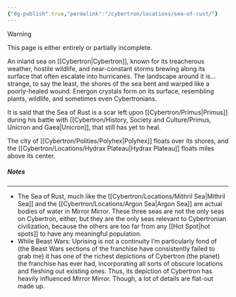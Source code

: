 ```yaml
---
{"dg-publish":true,"permalink":"/cybertron/locations/sea-of-rust/"}
---
```

  
>[!warning] 
>This page is either entirely or partially incomplete. 

An inland sea on [[Cybertron\|Cybertron]], known for its treacherous weather, hostile wildlife, and near-constant storms brewing along its surface that often escalate into hurricanes. The landscape around it is… strange, to say the least, the shores of the sea bent and warped like a poorly-healed wound. Energon crystals form on its surface, resembling plants, wildlife, and sometimes even Cybertronians.

It is said that the Sea of Rust is a scar left upon [[Cybertron/Primus\|Primus]] during his battle with [[Cybertron/History, Society and Culture/Primus, Unicron and Gaea\|Unicron]], that still has yet to heal. 

The city of [[Cybertron/Polities/Polyhex\|Polyhex]] floats over its shores, and the [[Cybertron/Locations/Hydrax Plateau\|Hydrax Plateau]] floats miles above its center.
##### Notes
---
- The Sea of Rust, much like the [[Cybertron/Locations/Mithril Sea\|Mithril Sea]] and the [[Cybertron/Locations/Argon Sea\|Argon Sea]] are actual bodies of water in Mirror Mirror. These three seas are not the only seas on Cybertron, either, but they are the only seas relevant to Cybertronian civilization, because the others are too far from any [[Hot Spot\|hot spots]] to have any meaningful population. 
- While Beast Wars: Uprising is not a continuity I’m particularly fond of (the Beast Wars sections of the franchise have consistently failed to grab me) it has one of the richest depictions of Cybertron (the planet) the franchise has ever had, incorporating all sorts of obscure locations and fleshing out existing ones. Thus, its depiction of Cybertron has heavily influenced Mirror Mirror. Though, a lot of details are flat-out made up. 